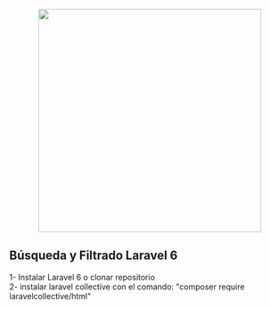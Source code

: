 <p align="center"><img src="https://res.cloudinary.com/dtfbvvkyp/image/upload/v1566331377/laravel-logolockup-cmyk-red.svg" width="400"></p>

## Búsqueda y Filtrado Laravel 6

1- Instalar Laravel 6 o clonar repositorio
<br>
2- instalar laravel collective con el comando: "composer require laravelcollective/html"


